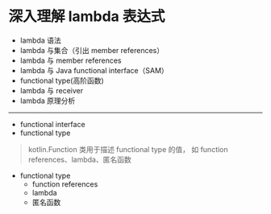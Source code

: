 

# 深入理解 lambda 表达式


- lambda 语法
- lambda 与集合（引出 member references）
- lambda 与 member references
- lambda 与 Java functional interface（SAM）
- functional type(高阶函数)
- lambda 与 receiver
- lambda 原理分析

-----

- functional interface
- functional type

>  kotlin.Function 类用于描述 functional type 的值， 如 function references、lambda、匿名函数

- functional type
  - function references
  - lambda
  - 匿名函数